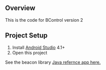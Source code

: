 ## Overview

This is the code for BControl version 2

## Project Setup

1. Install [Android Studio](https://developer.android.com/sdk/installing/studio.html) 4.1+
2. Open this project

See the beacon library [Java refernce app here.](https://github.com/AltBeacon/android-beacon-library-reference)
